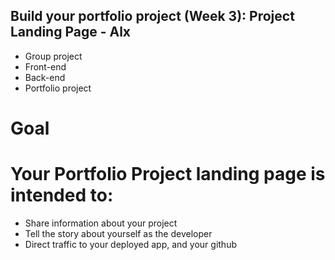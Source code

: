 ## Build your portfolio project (Week 3): Project Landing Page - Alx
- Group project
- Front-end
- Back-end
- Portfolio project
# Goal
# Your Portfolio Project landing page is intended to:
- Share information about your project
- Tell the story about yourself as the developer
- Direct traffic to your deployed app, and your github
